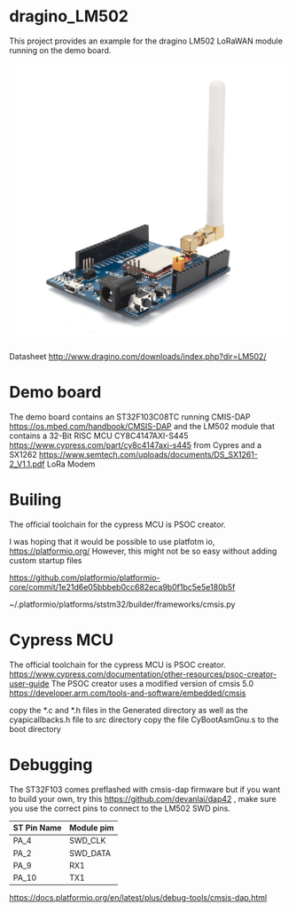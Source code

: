 # dragino_LM502
This project provides an example for the dragino LM502 LoRaWAN module running on the demo board.

![board](demo_board.jpeg)

Datasheet http://www.dragino.com/downloads/index.php?dir=LM502/

# Demo board

The demo board contains an ST32F103C08TC running CMIS-DAP https://os.mbed.com/handbook/CMSIS-DAP
and the LM502 module that contains a 32-Bit RISC MCU CY8C4147AXI-S445 https://www.cypress.com/part/cy8c4147axi-s445 from Cypres and a  SX1262 https://www.semtech.com/uploads/documents/DS_SX1261-2_V1.1.pdf LoRa Modem

# Builing

The official toolchain for the cypress MCU is PSOC creator.

I was hoping that it would be possible to use platfotm io, 
https://platformio.org/
However, this might not be so easy without adding custom startup files

https://github.com/platformio/platformio-core/commit/1e21d6e05bbbeb0cc682eca9b0f1bc5e5e180b5f

~/.platformio/platforms/ststm32/builder/frameworks/cmsis.py


# Cypress MCU

The official toolchain for the cypress MCU is PSOC creator.
https://www.cypress.com/documentation/other-resources/psoc-creator-user-guide
The PSOC creator uses a modified version of cmsis  5.0  https://developer.arm.com/tools-and-software/embedded/cmsis

copy the *.c and *.h files in the Generated directory as well as the cyapicallbacks.h file to src directory
copy the file CyBootAsmGnu.s to the boot directory


# Debugging

The ST32F103 comes preflashed with cmsis-dap firmware but if you want to build your own, try this
https://github.com/devanlai/dap42 , make sure you use the correct pins to connect to the LM502 SWD pins.


ST Pin Name | Module pim  
-----| ------ 
PA_4	| SWD_CLK 
PA_2	| SWD_DATA 
PA_9	| RX1 
PA_10	| TX1




https://docs.platformio.org/en/latest/plus/debug-tools/cmsis-dap.html






